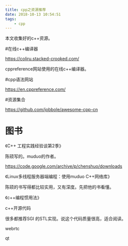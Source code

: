 ```yaml
---
title: cpp之资源推荐
date: 2018-10-13 10:54:51
tags:
	- cpp
---
```




本文收集好的c++资源。

#在线c++编译器

https://coliru.stacked-crooked.com/

cppreference网站使用的在线c++编译器。

#cpp语法网站

https://en.cppreference.com/

#资源集合

https://github.com/jobbole/awesome-cpp-cn





# 图书

《C++ 工程实践经验谈第2季》

陈硕写的。muduo的作者。

https://code.google.com/archive/p/chenshuo/downloads

《Linux多线程服务器端编程：使用muduo C++网络库》

陈硕的书写得都比较实用，又有深度。先把他的书看懂。

《c++编程惯用法》



c++开源代码

很多都推荐SGI 的STL实现。说这个代码质量很高，适合阅读。

webrtc

qt



